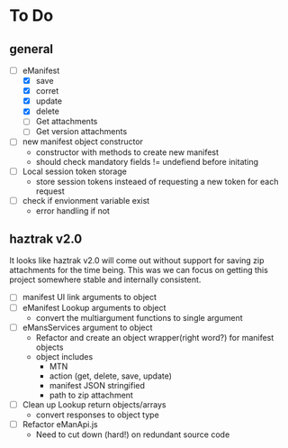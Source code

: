 # To Do

## general
- [ ] eManifest 
	- [x] save
	- [x] corret
	- [x] update
	- [x] delete
	- [ ] Get attachments
	- [ ] Get version attachments
- [ ] new manifest object constructor
    - constructor with methods to create new manifest
	- should check mandatory fields != undefiend before initating
- [ ] Local session token storage
    - store session tokens insteaed of requesting a new token for each request
- [ ] check if envionment variable exist
	- error handling if not

## haztrak v2.0
It looks like haztrak v2.0 will come out without support for 
saving zip attachments for the time being. This was we can focus on 
getting this project somewhere stable and internally consistent. 

- [ ] manifest UI link arguments to object
- [ ] eManifest Lookup arguments to object
    - convert the multiargument functions to single argument
- [ ] eMansServices argument to object
    - Refactor and create an object wrapper(right word?) for manifest objects
    - object includes
        - MTN
        - action (get, delete, save, update)
        - manifest JSON stringified
        - path to zip attachment
- [ ] Clean up Lookup return objects/arrays
    - convert responses to object type
- [ ] Refactor eManApi.js
    - Need to cut down (hard!) on redundant source code

